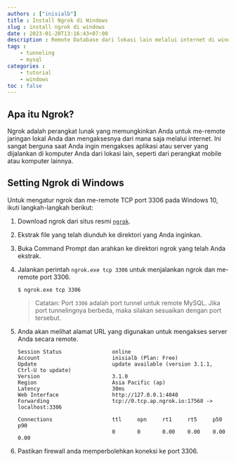 ```yaml
---
authors : ["inisialb"]
title : Install Ngrok di Windows
slug : install ngrok di windows
date : 2023-01-20T13:16:43+07:00
description : Remote Database dari lokasi lain melalui internet di windows.
tags : 
    - tunneling
    - mysql
categories : 
    - tutorial
    - windows
toc : false
---
```


## Apa itu Ngrok?
Ngrok adalah perangkat lunak yang memungkinkan Anda untuk me-remote jaringan lokal Anda dan mengaksesnya dari mana saja melalui internet. Ini sangat berguna saat Anda ingin mengakses aplikasi atau server yang dijalankan di komputer Anda dari lokasi lain, seperti dari perangkat mobile atau komputer lainnya.

## Setting Ngrok di Windows
Untuk mengatur ngrok dan me-remote TCP port 3306 pada Windows 10, ikuti langkah-langkah berikut:

1. Download ngrok dari situs resmi [`ngrok`](https://ngrok.com/download).

2. Ekstrak file yang telah diunduh ke direktori yang Anda inginkan.

3. Buka Command Prompt dan arahkan ke direktori ngrok yang telah Anda ekstrak.

4. Jalankan perintah `ngrok.exe tcp 3306` untuk menjalankan ngrok dan me-remote port 3306.

    ```terminal
    $ ngrok.exe tcp 3306
    ```

    >Catatan: Port `3306` adalah port tunnel untuk remote MySQL. Jika port tunnelingnya berbeda, maka silakan sesuaikan dengan port tersebut.

5. Anda akan melihat alamat URL yang digunakan untuk mengakses server Anda secara remote.

    ```terminal
    Session Status                online
    Account                       inisialb (Plan: Free)
    Update                        update available (version 3.1.1, Ctrl-U to update)
    Version                       3.1.0
    Region                        Asia Pacific (ap)
    Latency                       30ms
    Web Interface                 http://127.0.0.1:4040
    Forwarding                    tcp://0.tcp.ap.ngrok.io:17568 -> localhost:3306

    Connections                   ttl     opn     rt1     rt5     p50     p90
                                  0       0       0.00    0.00    0.00    0.00
    ```
6. Pastikan firewall anda memperbolehkan koneksi ke port 3306.